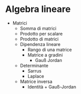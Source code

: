 # Algebra lineare

- Matrici
    - Somma di matrici
    - Prodotto per scalare
    - Prodotto di matrici
    - Dipendenza lineare
        - Rango di una matrice
        - Matrice a gradini
            - Gauß Jordan
    - Determinante
        - Sarrus
        - Laplace
    - Matrice inversa
        - Identità + Gauß-Jordan
